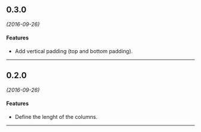 ## 0.3.0
*(2016-09-26)*

#### Features
* Add vertical padding (top and bottom padding).

---

## 0.2.0
*(2016-09-26)*

#### Features
* Define the lenght of the columns.

---

